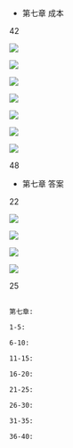 * 第七章  成本




42



![](http://i1.piimg.com/567571/8f0d2347ab22e7eb.jpg)

![](http://i1.piimg.com/567571/0e764a6fb170de20.jpg)

![](http://i1.piimg.com/567571/5cccbeed499d58bb.jpg)

![](http://i1.piimg.com/567571/e54a811240b7dad9.jpg)






![](http://p1.bpimg.com/567571/3a2aaeef6c63780f.jpg)


![](http://i1.piimg.com/567571/568f8fc0a72896e8.jpg)


![](http://i1.piimg.com/567571/e0d38ffebf1578c1.jpg)



48





* 第七章    答案



22



![](http://p1.bqimg.com/567571/be80a55521e5cd1b.jpg)


![](http://i1.piimg.com/567571/42ce38cf203289ff.jpg)


![](http://p1.bqimg.com/567571/914a4e32e9afb2f5.jpg)


![](http://p1.bpimg.com/567571/b697eb657c87720c.jpg)




25










```

第七章:

1-5:  		

6-10:   	

11-15:  	

16-20:  	 

21-25:  	

26-30:  	

31-35: 	
	
36-40: 	




```

